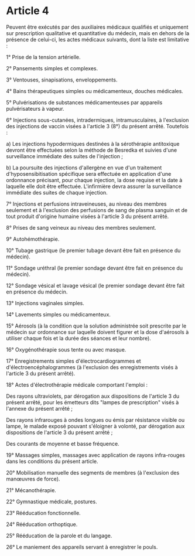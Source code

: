 # Article 4

Peuvent être exécutés par des auxiliaires médicaux qualifiés et uniquement sur prescription qualitative et quantitative du médecin, mais en dehors de la présence de celui-ci, les actes médicaux suivants, dont la liste est limitative :

1° Prise de la tension artérielle.

2° Pansements simples et complexes.

3° Ventouses, sinapisations, enveloppements.

4° Bains thérapeutiques simples ou médicamenteux, douches médicales.

5° Pulvérisations de substances médicamenteuses par appareils pulvérisateurs à vapeur.

6° Injections sous-cutanées, intradermiques, intramusculaires, à l'exclusion des injections de vaccin visées à l'article 3 (8°) du présent arrêté. Toutefois :

a) Les injections hypodermiques destinées à la sérothérapie antitoxique devront être effectuées selon la méthode de Besredka et suivies d'une surveillance immédiate des suites de l'injection ;

b) La poursuite des injections d'allergène en vue d'un traitement d'hyposensibitisation spécifique sera effectuée en application d'une ordonnance précisant, pour chaque injection, la dose requise et la date à laquelle elle doit être effectuée. L'infirmière devra assurer la surveillance immédiate des suites de chaque injection.

7° Injections et perfusions intraveineuses, au niveau des membres seulement et à l'exclusion des perfusions de sang de plasma sanguin et de tout produit d'origine humaine visées à l'article 3 du présent arrêté.

8° Prises de sang veineux au niveau des membres seulement.

9° Autohémothérapie.

10° Tubage gastrique (le premier tubage devant être fait en présence du médecin).

11° Sondage uréthral (le premier sondage devant être fait en présence du médecin).

12° Sondage vésical et lavage vésical (le premier sondage devant être fait en présence du médecin.

13° Injections vaginales simples.

14° Lavements simples ou médicamenteux.

15° Aérosols (à la condition que la solution administrée soit prescrite par le médecin sur ordonnance sur laquelle doivent figurer et la dose d'aérosols à utiliser chaque fois et la durée des séances et leur nombre).

16° Oxygénothérapie sous tente ou avec masque.

17° Enregistrements simples d'électrocardiogrammes et d'électroencéphalogrammes (à l'exclusion des enregistrements visés à l'article 3 du présent arrêté).

18° Actes d'électrothérapie médicale comportant l'emploi :

Des rayons ultraviolets, par dérogation aux dispositions de l'article 3 du présent arrêté, pour les émetteurs dits "lampes de prescription" visés à l'annexe du présent arrêté ;

Des rayons infrarouges à ondes longues ou émis par résistance visible ou lampe, le malade exposé pouvant s'éloigner à volonté, par dérogation aux dispositions de l'article 3 du présent arrêté ;

Des courants de moyenne et basse fréquence.

19° Massages simples, massages avec application de rayons infra-rouges dans les conditions du présent article.

20° Mobilisation manuelle des segments de membres (à l'exclusion des manœuvres de force).

21° Mécanothérapie.

22° Gymnastique médicale, postures.

23° Rééducation fonctionnelle.

24° Rééducation orthoptique.

25° Rééducation de la parole et du langage.

26° Le maniement des appareils servant à enregistrer le pouls.
